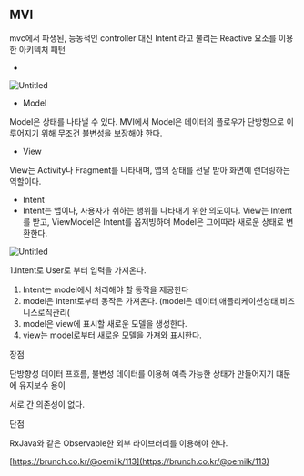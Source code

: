 ## MVI
mvc에서 파생된, 능동적인 controller 대신 Intent 라고 불리는 Reactive 요소를 이용한 아키텍처 패턴

- 

![Untitled](https://s3-us-west-2.amazonaws.com/secure.notion-static.com/0d05c95e-0b05-4e50-ad1f-3aeaddb9af48/Untitled.png)

- Model

 Model은 상태를 나타낼 수 있다. MVI에서 Model은 데이터의 플로우가 단방향으로 이루어지기 위해 무조건 불변성을 보장해야 한다.

- View

View는 Activity나 Fragment를 나타내며, 앱의 상태를 전달 받아 화면에 랜더링하는 역할이다.

- Intent
- Intent는 앱이나, 사용자가 취하는 행위를 나타내기 위한 의도이다. View는 Intent를 받고, ViewModel은 Intent를 옵저빙하며 Model은 그에따라 새로운 상태로 변환한다.

![Untitled](https://s3-us-west-2.amazonaws.com/secure.notion-static.com/be3a0646-2c80-43dc-9be5-7dd41d545577/Untitled.png)

1.Intent로 User로 부터 입력을 가져온다.

1. Intent는 model에서 처리해야 할 동작을 제공한다
2. model은 intent로부터 동작은 가져온다. (model은 데이터,애플리케이션상태,비즈니스로직관리(
3. model은 view에 표시할 새로운 모델을 생성한다.
4. view는 model로부터 새로운 모델을 가져와 표시한다.

장점

단방향성 데이터 프흐름, 불변성 데이터를 이용해 예측 가능한 상태가 만들어지기 떄문에 유지보수 용이

서로 간 의존성이 없다.

단점

RxJava와 같은 Observable한 외부 라이브러리를 이용해야 한다.

[https://brunch.co.kr/@oemilk/113](https://brunch.co.kr/@oemilk/113)
